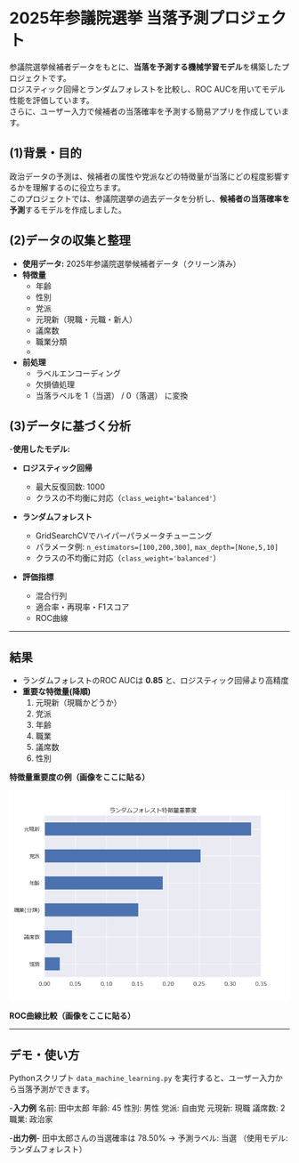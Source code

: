 # 2025年参議院選挙 当落予測プロジェクト

参議院選挙候補者データをもとに、**当落を予測する機械学習モデル**を構築したプロジェクトです。  
ロジスティック回帰とランダムフォレストを比較し、ROC AUCを用いてモデル性能を評価しています。  
さらに、ユーザー入力で候補者の当落確率を予測する簡易アプリを作成しています。

## (1)背景・目的

政治データの予測は、候補者の属性や党派などの特徴量が当落にどの程度影響するかを理解するのに役立ちます。  
このプロジェクトでは、参議院選挙の過去データを分析し、**候補者の当落確率を予測**するモデルを作成しました。

## (2)データの収集と整理

- **使用データ:** 2025年参議院選挙候補者データ（クリーン済み）
- **特徴量**
  - 年齢
  - 性別
  - 党派
  - 元現新（現職・元職・新人）
  - 議席数
  - 職業分類
  - 
- **前処理**
  - ラベルエンコーディング
  - 欠損値処理
  - 当落ラベルを 1（当選） / 0（落選） に変換

## (3)データに基づく分析

-**使用したモデル:**
- **ロジスティック回帰**
  - 最大反復回数: 1000
  - クラスの不均衡に対応（`class_weight='balanced'`）
- **ランダムフォレスト**
  - GridSearchCVでハイパーパラメータチューニング
  - パラメータ例: `n_estimators=[100,200,300]`, `max_depth=[None,5,10]`
  - クラスの不均衡に対応（`class_weight='balanced'`）

- **評価指標**
  - 混合行列
  - 適合率・再現率・F1スコア
  - ROC曲線

---

## 結果

- ランダムフォレストのROC AUCは **0.85** と、ロジスティック回帰より高精度
- **重要な特徴量(降順)**
  1. 元現新（現職かどうか）
  2. 党派
  3. 年齢
  4. 職業
  5. 議席数
  6. 性別

**特徴量重要度の例（画像をここに貼る）**

![特徴量重要度](images/random_forest.png)

**ROC曲線比較（画像をここに貼る）**



---

## デモ・使い方

Pythonスクリプト `data_machine_learning.py` を実行すると、ユーザー入力から当落予測ができます。

-**入力例**
名前: 田中太郎
年齢: 45
性別: 男性
党派: 自由党
元現新: 現職
議席数: 2
職業: 政治家

-**出力例**-
田中太郎さんの当選確率は 78.50% → 予測ラベル: 当選
（使用モデル: ランダムフォレスト）
